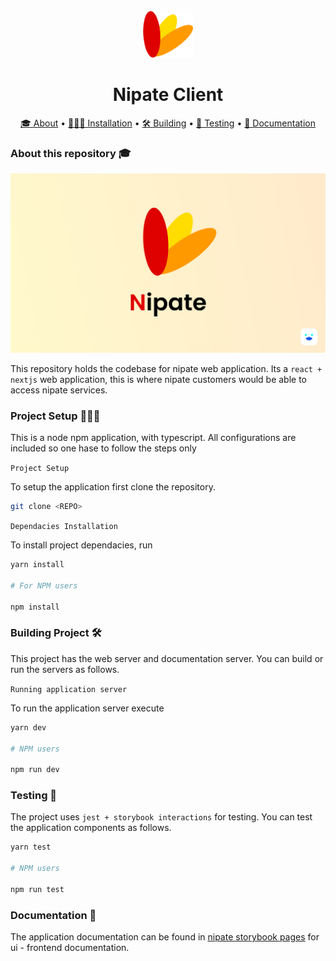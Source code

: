 <div align='center'>

<br/>

<img width='80' src='public/logo.svg' />

# Nipate Client

[🎓 About](#about-this-repository-🎓) •
[👨🏿‍💻 Installation](#project-setup-👨🏿‍💻) •
[🛠️ Building](#building-project-🛠️) •
[🧪 Testing](#testing-🧪) •
[📖 Documentation](#documentation-📖)

</div>

### About this repository 🎓

<div align='center'>
<img style='width: 80vw;' src='thumbnail.svg' />
</div>

This repository holds the codebase for nipate web application.
Its a `react + nextjs` web application, this is where nipate customers would be able to access nipate services.

### Project Setup 👨🏿‍💻

This is a node npm application, with typescript. All configurations are included so one hase to follow the steps only

`Project Setup`

To setup the application first clone the repository.

```bash
git clone <REPO>
```

`Dependacies Installation`

To install project dependacies, run

```bash
yarn install

# For NPM users

npm install
```

### Building Project 🛠️

This project has the web server and documentation server. You can build or run the servers as follows.

`Running application server`

To run the application server execute

```bash
yarn dev

# NPM users

npm run dev
```

### Testing 🧪

The project uses `jest + storybook interactions` for testing. You can test the application components as follows.

```bash
yarn test

# NPM users

npm run test
```

### Documentation 📖

The application documentation can be found in [nipate storybook pages](#documentation-📖) for ui - frontend documentation.
